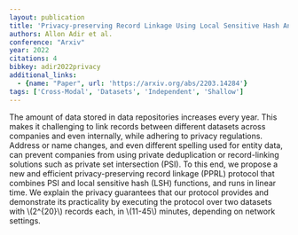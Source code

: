 ```yaml
---
layout: publication
title: 'Privacy-preserving Record Linkage Using Local Sensitive Hash And Private Set Intersection'
authors: Allon Adir et al.
conference: "Arxiv"
year: 2022
citations: 4
bibkey: adir2022privacy
additional_links:
  - {name: "Paper", url: 'https://arxiv.org/abs/2203.14284'}
tags: ['Cross-Modal', 'Datasets', 'Independent', 'Shallow']
---
```

The amount of data stored in data repositories increases every year. This
makes it challenging to link records between different datasets across
companies and even internally, while adhering to privacy regulations. Address
or name changes, and even different spelling used for entity data, can prevent
companies from using private deduplication or record-linking solutions such as
private set intersection (PSI). To this end, we propose a new and efficient
privacy-preserving record linkage (PPRL) protocol that combines PSI and local
sensitive hash (LSH) functions, and runs in linear time. We explain the privacy
guarantees that our protocol provides and demonstrate its practicality by
executing the protocol over two datasets with \\(2^\{20\}\\) records each, in \\(11-45\\)
minutes, depending on network settings.
